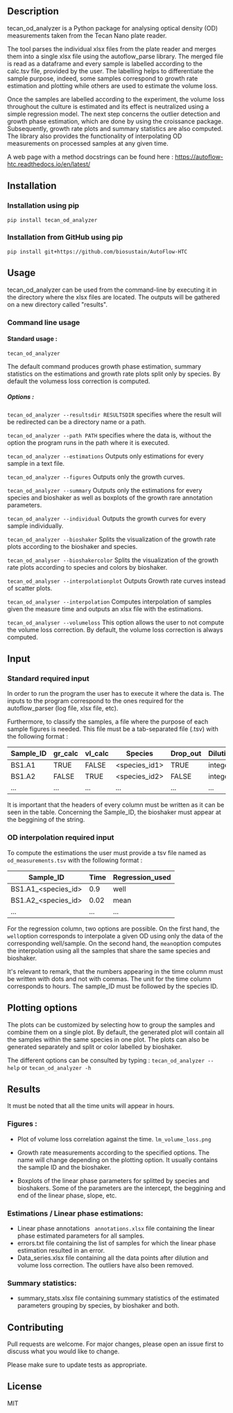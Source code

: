 
## Description


tecan_od_analyzer is a Python package for analysing optical density (OD) measurements taken from the Tecan Nano plate reader. 

The tool parses the individual xlsx files from the plate reader and merges them into a single xlsx file using the autoflow_parse library. The merged file is read as a dataframe and every sample is labelled according to the calc.tsv file, 
provided by the user. The labelling helps to differentiate the sample purpose, indeed, some samples correspond to growth rate estimation and plotting while others are used to estimate the volume loss.

Once the samples are labelled according to the experiment, the volume loss throughout the culture is estimated and its effect is neutralized using a simple regression model. The next step concerns the outlier detection and growth phase estimation, which are done by using the croissance package. Subsequently, growth rate plots and summary statistics are also computed. The library also provides the functionality of interpolating OD measurements on processed samples at any given time.

A web page with a method docstrings can be found here : https://autoflow-htc.readthedocs.io/en/latest/


## Installation

### Installation using pip 

``pip install tecan_od_analyzer``

### Installation from GitHub using pip

``pip install git+https://github.com/biosustain/AutoFlow-HTC``


## Usage 


tecan_od_analyzer can be used from the command-line by executing it in the directory where the xlsx files are located. The outputs will be gathered on a new directory called "results".

### Command line usage

#### Standard usage :

``tecan_od_analyzer``

The default command produces growth phase estimation, summary statistics on the estimations and growth rate plots split only by species. By default the volumess loss correction is computed.

##### Options :

``tecan_od_analyzer --resultsdir RESULTSDIR`` specifies where the result will be redirected can be a directory name or a path.

``tecan_od_analyzer --path PATH`` specifies where the data is, without the option the program runs in the path where it is executed.

``tecan_od_analyzer --estimations``     Outputs only estimations for every sample in a text file.

``tecan_od_analyzer --figures``         Outputs only the growth curves.

``tecan_od_analyzer --summary``         Outputs only the estimations for every species and bioshaker as well as boxplots of the growth rare annotation parameters.

``tecan_od_analyzer --individual``      Outputs the growth curves for every sample individually.

``tecan_od_analyzer --bioshaker``       Splits the visualization of the growth rate plots according to the bioshaker and species.

``tecan_od_analyser --bioshakercolor``  Splits the visualization of the growth rate plots according to species and colors by bioshaker.

``tecan_od_analyser --interpolationplot``  Outputs Growth rate curves instead of scatter plots.

``tecan_od_analyser --interpolation``   Computes interpolation of samples given the measure time and outputs an xlsx file with the estimations.

``tecan_od_analyser --volumeloss``      This option allows the user to not compute the volume loss correction. By default, the volume loss correction is always computed.


## Input

### Standard required input 


In order to run the program the user has to execute it where the data is. The inputs to the program correspond to the ones required for the autoflow_parser (log file, xlsx file, etc). 

Furthermore, to classify the samples, a file where the purpose of each sample figures is needed. This file must be a tab-separated file (.tsv) with the following format :


| Sample_ID | gr_calc | vl_calc | Species      | Drop_out | Dilution |
|-----------|---------|---------|--------------|----------|----------|
| BS1.A1    | TRUE    | FALSE   | <species_id1> | TRUE     | integer  |
| BS1.A2    | FALSE   | TRUE    | <species_id2>          | FALSE    | integer |
| ...       | ...     | ...     | ...          | ...      | ...      |


It is important that the headers of every column must be written as it can be seen in the table. Concerning the Sample_ID, the bioshaker must appear at the beggining of the string.

### OD interpolation required input 

To compute the estimations the user must provide a tsv file named as ``od_measurements.tsv`` with the following format :

| Sample_ID           | Time | Regression_used | 
|---------------------|------|-----------------|
| BS1.A1_<species_id> | 0.9  | well            |
| BS1.A2_<species_id> | 0.02 | mean            |
| ...                 | ...  | ...             |

For the regression column, two options are possible. On the first hand, the ``well``option corresponds to interpolate a given OD using only the data of the corresponding well/sample. On the second hand, the ``mean``option computes the interpolation using all the samples that share the same species and bioshaker.

It's relevant to remark, that the numbers appearing in the time column must be written with dots and not with commas. The unit for the time column corresponds to hours. The sample_ID must be followed by the species ID.

## Plotting options

The plots can be customized by selecting how to group the samples and combine them on a single plot. By default, the generated plot will contain all the samples within the same species in one plot. The plots can also be generated separately and split or color labelled by bioshaker.


The different options can be consulted by typing : ``tecan_od_analyzer --help`` or ``tecan_od_analyzer -h``

## Results

It must be noted that all the time units will appear in hours. 

### Figures : 

- Plot of volume loss correlation against the time. ``lm_volume_loss.png``

- Growth rate measurements according to the specified options. The name will change depending on the plotting option. It usually contains the sample ID and the bioshaker.

- Boxplots of the linear phase parameters for splitted by species and bioshakers. Some of the parameters are the intercept, the beggining and end of the linear phase, slope, etc.


### Estimations / Linear phase estimations:

- Linear phase annotations `` annotations.xlsx`` file containing the linear phase estimated parameters for all samples.
- errors.txt  file containing the list of samples for which the linear phase estimation resulted in an error.
- Data_series.xlsx   file containing all the data points after dilution and volume loss correction. The outliers have also been removed.


### Summary statistics:

- summary_stats.xlsx file containing summary statistics of the estimated parameters grouping by species, by bioshaker and both.

## Contributing

Pull requests are welcome. For major changes, please open an issue first to discuss what you would like to change.

Please make sure to update tests as appropriate.

## License

MIT
